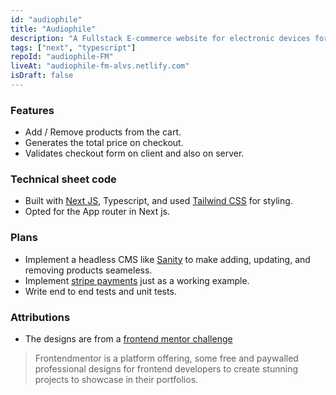 ```yaml
---
id: "audiophile"
title: "Audiophile"
description: "A Fullstack E-commerce website for electronic devices for audio"
tags: ["next", "typescript"]
repoId: "audiophile-FM"
liveAt: "audiophile-fm-alvs.netlify.com"
isDraft: false
---
```


### Features

-   Add / Remove products from the cart.
-   Generates the total price on checkout.
-   Validates checkout form on client and also on server.

### Technical sheet code

-   Built with [Next JS](https://nextjs.org/), Typescript, and used [Tailwind CSS](https://tailwindcss.com/) for styling.
-   Opted for the App router in Next js.

### Plans

-   Implement a headless CMS like [Sanity](https://sanity.io/) to make adding, updating, and removing products seameless.
-   Implement [stripe payments](https://stripe.com/) just as a working example.
-   Write end to end tests and unit tests.

### Attributions

-   The designs are from a [frontend mentor challenge](https://www.frontendmentor.io/challenges/audiophile-ecommerce-website-C8cuSd_wx)

> Frontendmentor is a platform offering, some free and paywalled professional designs for frontend developers to create stunning projects to showcase in their portfolios.
